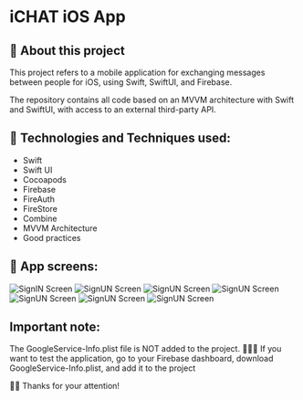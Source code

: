 # iCHAT iOS App

## 📱 About this project
This project refers to a mobile application for exchanging messages between people for iOS, using Swift, SwiftUI, and Firebase.

The repository contains all code based on an MVVM architecture with Swift and SwiftUI, with access to an external third-party API.

##  🤔 Technologies and Techniques used:
* Swift
* Swift UI
* Cocoapods
* Firebase
* FireAuth
* FireStore
* Combine
* MVVM Architecture
* Good practices

##  📱 App screens:
![SignIN Screen](https://github.com/edsonpsantos/images/blob/main/iChat/SignIn.png)
![SignUN Screen](https://github.com/edsonpsantos/images/blob/main/iChat/SignUp.png)
![SignUN Screen](https://github.com/edsonpsantos/images/blob/main/iChat/ProflePicture.png)
![SignUN Screen](https://github.com/edsonpsantos/images/blob/main/iChat/ContactList.png)
![SignUN Screen](https://github.com/edsonpsantos/images/blob/main/iChat/Message1.png)
![SignUN Screen](https://github.com/edsonpsantos/images/blob/main/iChat/MessagesReceived.png)
![SignUN Screen](https://github.com/edsonpsantos/images/blob/main/iChat/MessageAwnsered.png)

## Important note:
The GoogleService-Info.plist file is NOT added to the project.
👨🏽‍💻 If you want to test the application, go to your Firebase dashboard, download GoogleService-Info.plist, and add it to the project

🙏🏽 Thanks for your attention! 
